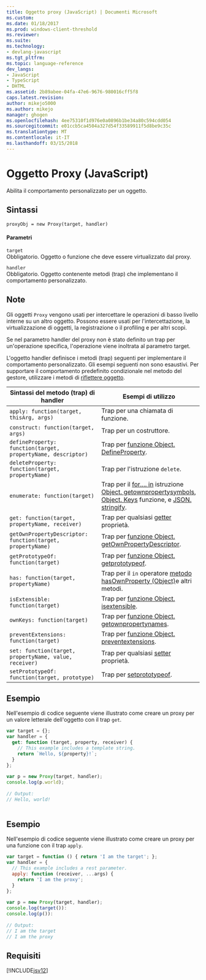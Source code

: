 ```yaml
---
title: Oggetto proxy (JavaScript) | Documenti Microsoft
ms.custom: 
ms.date: 01/18/2017
ms.prod: windows-client-threshold
ms.reviewer: 
ms.suite: 
ms.technology:
- devlang-javascript
ms.tgt_pltfrm: 
ms.topic: language-reference
dev_langs:
- JavaScript
- TypeScript
- DHTML
ms.assetid: 2b89abee-04fa-47e6-9676-980016cff5f8
caps.latest.revision: 
author: mikejo5000
ms.author: mikejo
manager: ghogen
ms.openlocfilehash: 4ee75310f1d976e0a0896b1be34a80c594cdd054
ms.sourcegitcommit: e01ccb5ca4504a327d54f33589911f5d8be9c35c
ms.translationtype: MT
ms.contentlocale: it-IT
ms.lasthandoff: 03/15/2018
---
```

# <a name="proxy-object-javascript"></a>Oggetto Proxy (JavaScript)
Abilita il comportamento personalizzato per un oggetto.  
  
## <a name="syntax"></a>Sintassi  
  
```  
proxyObj = new Proxy(target, handler)  
```  
  
#### <a name="parameters"></a>Parametri  
 `target`  
 Obbligatorio. Oggetto o funzione che deve essere virtualizzato dal proxy.  
  
 `handler`  
 Obbligatorio. Oggetto contenente metodi (trap) che implementano il comportamento personalizzato.  
  
## <a name="remarks"></a>Note  
 Gli oggetti `Proxy` vengono usati per intercettare le operazioni di basso livello interne su un altro oggetto. Possono essere usati per l'intercettazione, la virtualizzazione di oggetti, la registrazione o il profiling e per altri scopi.  
  
 Se nel parametro handler del proxy non è stato definito un trap per un'operazione specifica, l'operazione viene inoltrata al parametro target.  
  
 L'oggetto handler definisce i metodi (trap) seguenti per implementare il comportamento personalizzato. Gli esempi seguenti non sono esaustivi. Per supportare il comportamento predefinito condizionale nel metodo del gestore, utilizzare i metodi di [riflettere oggetto](../../javascript/reference/reflect-object-javascript.md).  
  
|Sintassi del metodo (trap) di handler|Esempi di utilizzo|  
|------------------------------------|-----------------------|  
|`apply: function(target, thisArg, args)`|Trap per una chiamata di funzione.|  
|`construct: function(target, args)`|Trap per un costruttore.|  
|`defineProperty: function(target, propertyName, descriptor)`|Trap per [funzione Object. DefineProperty](../../javascript/reference/object-defineproperty-function-javascript.md).|  
|`deleteProperty: function(target, propertyName)`|Trap per l'istruzione `delete`.|  
|`enumerate: function(target)`|Trap per il [for.... in](../../javascript/reference/for-dot-dot-dot-in-statement-javascript.md) istruzione [Object. getownpropertysymbols](../../javascript/reference/object-getownpropertysymbols-function-javascript.md), [Object. Keys](../../javascript/reference/object-keys-function-javascript.md) funzione, e [JSON. stringify](../../javascript/reference/json-stringify-function-javascript.md).|  
|`get: function(target, propertyName, receiver)`|Trap per qualsiasi [getter](../../javascript/creating-objects-javascript.md) proprietà.|  
|`getOwnPropertyDescriptor: function(target, propertyName)`|Trap per [funzione Object. getOwnPropertyDescriptor](../../javascript/reference/object-getownpropertydescriptor-function-javascript.md).|  
|`getPrototypeOf: function(target)`|Trap per [funzione Object. getprototypeof](../../javascript/reference/object-getprototypeof-function-javascript.md).|  
|`has: function(target, propertyName)`|Trap per il `in` operatore [metodo hasOwnProperty (Object)](../../javascript/reference/hasownproperty-method-object-javascript.md)e altri metodi.|  
|`isExtensible: function(target)`|Trap per [funzione Object. isextensible](../../javascript/reference/object-isextensible-function-javascript.md).|  
|`ownKeys: function(target)`|Trap per [funzione Object. getownpropertynames](../../javascript/reference/object-getownpropertynames-function-javascript.md).|  
|`preventExtensions: function(target)`|Trap per [funzione Object. preventextensions](../../javascript/reference/object-preventextensions-function-javascript.md).|  
|`set: function(target, propertyName, value, receiver)`|Trap per qualsiasi [setter](../../javascript/creating-objects-javascript.md) proprietà.|  
|`setPrototypeOf: function(target, prototype)`|Trap per [setprototypeof](../../javascript/reference/object-setprototypeof-function-javascript.md).|  
  
## <a name="example"></a>Esempio  
 Nell'esempio di codice seguente viene illustrato come creare un proxy per un valore letterale dell'oggetto con il trap `get`.  
  
```JavaScript  
var target = {};  
var handler = {  
  get: function (target, property, receiver) {  
    // This example includes a template string.  
    return `Hello, ${property}!`;  
  }  
};  
  
var p = new Proxy(target, handler);  
console.log(p.world);  
  
// Output:  
// Hello, world!  
  
```  
  
## <a name="example"></a>Esempio  
 Nell'esempio di codice seguente viene illustrato come creare un proxy per una funzione con il trap `apply`.  
  
```JavaScript  
var target = function () { return 'I am the target'; };  
var handler = {  
  // This example includes a rest parameter.  
  apply: function (receiver, ...args) {  
    return 'I am the proxy';  
  }  
};  
  
var p = new Proxy(target, handler);  
console.log(target()):  
console.log(p()):  
  
// Output:  
// I am the target  
// I am the proxy  
```  
  
## <a name="requirements"></a>Requisiti  
 [!INCLUDE[jsv12](../../javascript/reference/includes/jsv12-md.md)]
